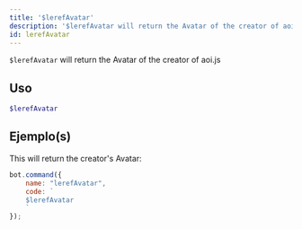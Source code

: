 ```yaml
---
title: '$lerefAvatar'
description: '$lerefAvatar will return the Avatar of the creator of aoi.js'
id: lerefAvatar
---
```


`$lerefAvatar` will return the Avatar of the creator of aoi.js

## Uso

```php
$lerefAvatar
```

## Ejemplo(s)

This will return the creator's Avatar:

```javascript
bot.command({
    name: "lerefAvatar",
    code: `
    $lerefAvatar
    `
});
```